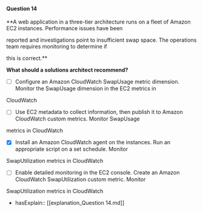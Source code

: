 #### Question  14


**A web application in a three-tier architecture runs on a fleet of Amazon EC2 instances. Performance issues have been

reported and investigations point to insufficient swap space. The operations team requires monitoring to determine if

this is correct.**


**What should a solutions architect recommend?**


- [ ] Configure an Amazon CloudWatch SwapUsage metric dimension. Monitor the SwapUsage dimension in the EC2 metrics in

CloudWatch


- [ ] Use EC2 metadata to collect information, then publish it to Amazon CloudWatch custom metrics. Monitor SwapUsage

metrics in CloudWatch


- [x] Install an Amazon CloudWatch agent on the instances. Run an appropriate script on a set schedule. Monitor

SwapUtilization metrics in CloudWatch


- [ ] Enable detailed monitoring in the EC2 console. Create an Amazon CloudWatch SwapUtilization custom metric. Monitor

SwapUtilization metrics in CloudWatch



- hasExplain:: [[explanation_Question  14.md]]